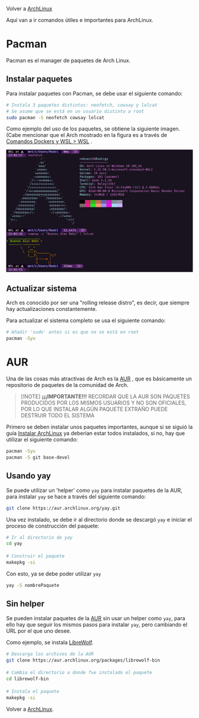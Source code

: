 Volver a [ArchLinux](./ArchLinux.md)

Aquí van a ir comandos útiles e importantes para ArchLinux.

# Pacman

Pacman es el manager de paquetes de Arch Linux.

## Instalar paquetes

Para instalar paquetes con Pacman, se debe usar el siguiente comando:

```bash
# Instala 3 paquetes distintos: neofetch, cowsay y lolcat
# Se asume que se está en un usuario distinto a root
sudo pacman -S neofetch cowsay lolcat
```

Como ejemplo del uso de los paquetes, se obtiene la siguiente imagen.
(Cabe mencionar que el Arch mostrado en la figura es a través de [Comandos Dockers y WSL > WSL](../../Dockers%20y%20WSL/Comandos%20Dockers%20y%20WSL.md#WSL) . 

![WhatsApp Image 2023-10-31 at 10.03.46 PM](../../WhatsApp%20Image%202023-10-31%20at%2010.03.46%20PM.jpeg)

## Actualizar sistema

Arch es conocido por ser una "rolling release distro", es decir, que siempre hay actualizaciones constantemente.

Para actualizar el sistema completo se usa el siguiente comando:

```bash
# Añadir 'sudo' antes si es que no se está en root
pacman -Syu 
```

# AUR

Una de las cosas más atractivas de Arch es la [AUR](https://aur.archlinux.org/) , que es básicamente un repositorio de paquetes de la comunidad de Arch.

> [!NOTE] **¡¡¡IMPORTANTE!!!**
>  RECORDAR QUE LA AUR SON PAQUETES PRODUCIDOS POR LOS MISMOS USUARIOS Y NO SON OFICIALES, POR LO QUE INSTALAR ALGÚN PAQUETE EXTRAÑO PUEDE DESTRUIR TODO EL SISTEMA

Primero se deben instalar unos paquetes importantes, aunque si se siguió la guía [Instalar ArchLinux](./Instalar%20ArchLinux.md) ya deberían estar todos instalados, si no, hay que utilizar el siguiente comando:
```bash
pacman -Syu
pacman -S git base-devel
```

## Usando yay

Se puede utilizar un 'helper' como `yay` para instalar paquetes de la AUR, para instalar `yay` se hace a través del siguiente comando:
```bash
git clone https://aur.archlinux.org/yay.git
```
Una vez instalado, se debe ir al directorio donde se descargó `yay` e iniciar el proceso de construcción del paquete:
```bash
# Ir al directorio de yay
cd yay

# Construir el paquete
makepkg -si
```

Con esto, ya se debe poder utilizar `yay`
```bash
yay -S nombrePaquete
```

## Sin helper

Se pueden instalar paquetes de la [AUR](https://aur.archlinux.org/) sin usar un helper como `yay`, para ello hay que seguir los mismos pasos para instalar `yay`, pero cambiando el URL por el que uno desee.

Como ejemplo, se instala [LibreWolf](https://librewolf.net/).

```bash
# Descarga los archivos de la AUR
git clone https://aur.archlinux.org/packages/librewolf-bin

# Cambia el directorio a donde fue instalado el paquete
cd librewolf-bin

# Instala el paquete
makepkg -si
```


Volver a [ArchLinux](./ArchLinux.md).